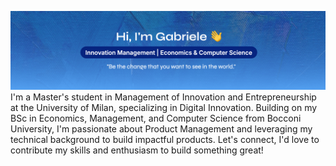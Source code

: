 ![Profile Banner](profile_banner.png)
I'm a Master's student in Management of Innovation and Entrepreneurship at the University of Milan, specializing in Digital Innovation. Building on my BSc in Economics, Management, and Computer Science from Bocconi University, I'm passionate about Product Management and leveraging my technical background to build impactful products. Let's connect, I'd love to contribute my skills and enthusiasm to build something great!

